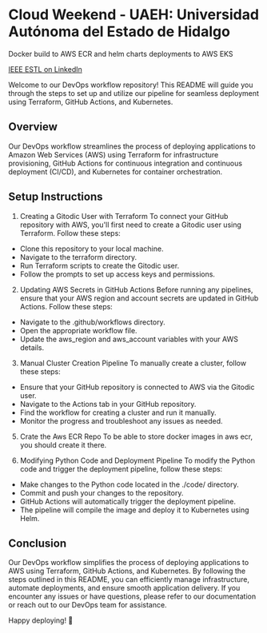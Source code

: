 # Cloud Weekend - UAEH: Universidad Autónoma del Estado de Hidalgo
Docker build to AWS ECR and helm charts deployments to AWS EKS

[IEEE ESTL on LinkedIn](https://www.linkedin.com/company/ieee-estl/?miniCompanyUrn=urn%3Ali%3Afs_miniCompany%3A99236601)

Welcome to our DevOps workflow repository! This README will guide you through the steps to set up and utilize our pipeline for seamless deployment using Terraform, GitHub Actions, and Kubernetes.

## Overview
Our DevOps workflow streamlines the process of deploying applications to Amazon Web Services (AWS) using Terraform for infrastructure provisioning, GitHub Actions for continuous integration and continuous deployment (CI/CD), and Kubernetes for container orchestration.

## Setup Instructions
1. Creating a Gitodic User with Terraform
To connect your GitHub repository with AWS, you'll first need to create a Gitodic user using Terraform. Follow these steps:

- Clone this repository to your local machine.
- Navigate to the terraform directory.
- Run Terraform scripts to create the Gitodic user.
- Follow the prompts to set up access keys and permissions.

2. Updating AWS Secrets in GitHub Actions
Before running any pipelines, ensure that your AWS region and account secrets are updated in GitHub Actions. Follow these steps:

- Navigate to the .github/workflows directory.
- Open the appropriate workflow file.
- Update the aws_region and aws_account variables with your AWS details.

3. Manual Cluster Creation Pipeline
To manually create a cluster, follow these steps:

- Ensure that your GitHub repository is connected to AWS via the Gitodic user.
- Navigate to the Actions tab in your GitHub repository.
- Find the workflow for creating a cluster and run it manually.
- Monitor the progress and troubleshoot any issues as needed.

5. Crate the Aws ECR Repo
To be able to store docker images in aws ecr, you should create it there.

6. Modifying Python Code and Deployment Pipeline
To modify the Python code and trigger the deployment pipeline, follow these steps:

- Make changes to the Python code located in the ./code/ directory.
- Commit and push your changes to the repository.
- GitHub Actions will automatically trigger the deployment pipeline.
- The pipeline will compile the image and deploy it to Kubernetes using Helm.

## Conclusion
Our DevOps workflow simplifies the process of deploying applications to AWS using Terraform, GitHub Actions, and Kubernetes. By following the steps outlined in this README, you can efficiently manage infrastructure, automate deployments, and ensure smooth application delivery. If you encounter any issues or have questions, please refer to our documentation or reach out to our DevOps team for assistance.

Happy deploying! 🚀









